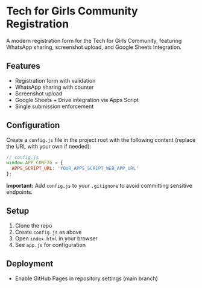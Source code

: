 # Tech for Girls Community Registration

A modern registration form for the Tech for Girls Community, featuring WhatsApp sharing, screenshot upload, and Google Sheets integration.

## Features
- Registration form with validation
- WhatsApp sharing with counter
- Screenshot upload
- Google Sheets + Drive integration via Apps Script
- Single submission enforcement

## Configuration

Create a `config.js` file in the project root with the following content (replace the URL with your own if needed):

```js
// config.js
window.APP_CONFIG = {
  APPS_SCRIPT_URL: 'YOUR_APPS_SCRIPT_WEB_APP_URL'
};
```

**Important:** Add `config.js` to your `.gitignore` to avoid committing sensitive endpoints.

## Setup
1. Clone the repo
2. Create `config.js` as above
3. Open `index.html` in your browser
4. See `app.js` for configuration

## Deployment
- Enable GitHub Pages in repository settings (main branch) 